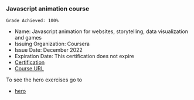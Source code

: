 ### Javascript animation course

`Grade Achieved: 100%`

- Name: Javascript animation for websites, storytelling, data visualization and games
- Issuing Organization: Coursera
- Issue Date: December 2022
- Expiration Date: This certification does not expire
- [Certification](https://www.coursera.org/account/accomplishments/certificate/ERJNN6KNE8AS)
- [Course URL](https://www.coursera.org/projects/javascript-animation)

To see the hero exercises go to

- [hero](https://leonadorivaldo.github.io/animation/hero/hero.html)

